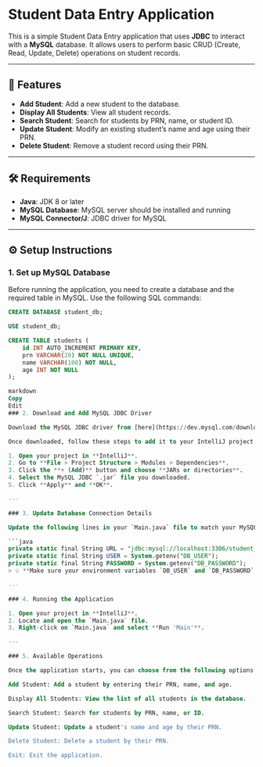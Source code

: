 # Student Data Entry Application

This is a simple Student Data Entry application that uses **JDBC** to interact with a **MySQL** database. It allows users to perform basic CRUD (Create, Read, Update, Delete) operations on student records.

---

## 🎯 Features

- **Add Student**: Add a new student to the database.
- **Display All Students**: View all student records.
- **Search Student**: Search for students by PRN, name, or student ID.
- **Update Student**: Modify an existing student’s name and age using their PRN.
- **Delete Student**: Remove a student record using their PRN.

---

## 🛠️ Requirements

- **Java**: JDK 8 or later  
- **MySQL Database**: MySQL server should be installed and running  
- **MySQL Connector/J**: JDBC driver for MySQL

---

## ⚙️ Setup Instructions

### 1. Set up MySQL Database

Before running the application, you need to create a database and the required table in MySQL. Use the following SQL commands:

```sql
CREATE DATABASE student_db;

USE student_db;

CREATE TABLE students (
    id INT AUTO_INCREMENT PRIMARY KEY,
    prn VARCHAR(20) NOT NULL UNIQUE,
    name VARCHAR(100) NOT NULL,
    age INT NOT NULL
);

markdown
Copy
Edit
### 2. Download and Add MySQL JDBC Driver

Download the MySQL JDBC driver from [here](https://dev.mysql.com/downloads/connector/j/).

Once downloaded, follow these steps to add it to your IntelliJ project:

1. Open your project in **IntelliJ**.
2. Go to **File > Project Structure > Modules > Dependencies**.
3. Click the **+ (Add)** button and choose **JARs or directories**.
4. Select the MySQL JDBC `.jar` file you downloaded.
5. Click **Apply** and **OK**.

---

### 3. Update Database Connection Details

Update the following lines in your `Main.java` file to match your MySQL server configuration:

```java
private static final String URL = "jdbc:mysql://localhost:3306/student_db";
private static final String USER = System.getenv("DB_USER");
private static final String PASSWORD = System.getenv("DB_PASSWORD");
> 💡 **Make sure your environment variables `DB_USER` and `DB_PASSWORD` are set**, or replace them directly with your credentials in the code (not recommended for production use).

---

### 4. Running the Application

1. Open your project in **IntelliJ**.
2. Locate and open the `Main.java` file.
3. Right-click on `Main.java` and select **Run 'Main'**.

---

### 5. Available Operations

Once the application starts, you can choose from the following options:

Add Student: Add a student by entering their PRN, name, and age.

Display All Students: View the list of all students in the database.

Search Student: Search for students by PRN, name, or ID.

Update Student: Update a student's name and age by their PRN.

Delete Student: Delete a student by their PRN.

Exit: Exit the application.